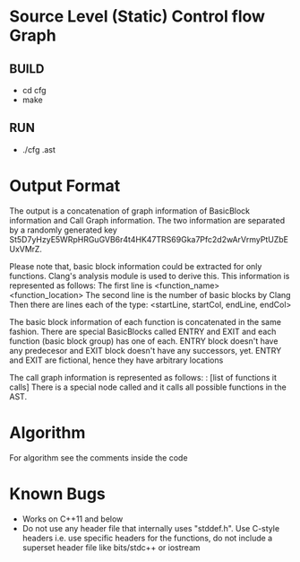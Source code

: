 # Source Level (Static) Control flow Graph

## BUILD
* cd cfg
* make

## RUN
* ./cfg <filename>.ast

# Output Format
The output is a concatenation of graph information of BasicBlock information and Call Graph information. The two information are separated by a randomly generated key St5D7yHzyE5WRpHRGuGVB6r4t4HK47TRS69Gka7Pfc2d2wArVrmyPtUZbEUxVMrZ.

Please note that, basic block information could be extracted for only functions.
Clang's analysis module is used to derive this. This information is represented as follows:
The first line is
<function_name> <function_location>
The second line is the number of basic blocks by Clang
<numBasicBlocks>
Then there are <numBasicBlocks> lines each of the type:
<basicBlockID> <startLine, startCol, endLine, endCol> <predecessorsIDs> <successorIDs>

The basic block information of each function is concatenated in the same fashion.
There are special BasicBlocks called ENTRY and EXIT and each function (basic block group)
has one of each. ENTRY block doesn't have any predecesor and EXIT block doesn't have any successors, yet. ENTRY and EXIT are fictional, hence they have arbitrary locations

The call graph information is represented as follows:
<functionMangledName>: [list of functions it calls]
There is a special node called <root> and it calls all possible functions in the AST.

# Algorithm
For algorithm see the comments inside the code

# Known Bugs
* Works on C++11 and below
* Do not use any header file that internally uses "stddef.h". Use C-style headers
  i.e. use specific headers for the functions, do not include a superset header file
  like bits/stdc++ or iostream
